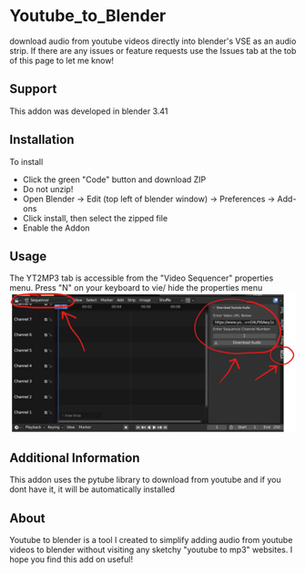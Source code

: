 # Youtube_to_Blender
download audio from youtube videos directly into blender's VSE as an audio strip. If there are any issues or feature requests use the Issues tab at the tob of this page
to let me know!

## Support
This addon was developed in blender 3.41

## Installation
To install
- Click the green "Code" button and download ZIP
- Do not unzip!
- Open Blender -> Edit (top left of blender window) -> Preferences -> Add-ons   
- Click install, then select the zipped file
- Enable the Addon

## Usage
The YT2MP3 tab is accessible from the "Video Sequencer" properties menu. Press "N" on your keyboard to vie/ hide the properties menu 
![usage](https://github.com/onagbonoga/Youtube_to_Blender/blob/main/img1.png)

## Additional Information
This addon uses the pytube library to download from youtube and if you dont have it, it will be automatically installed

## About 
Youtube to blender is a tool I created to simplify adding audio from youtube videos to blender without visiting any sketchy "youtube to mp3" websites. 
I hope you find this add on useful! 
